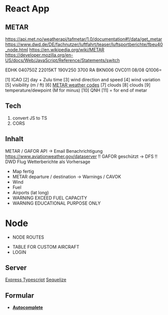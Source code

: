 # React App

## METAR

https://api.met.no/weatherapi/tafmetar/1.0/documentation#!/data/get_metar
https://www.dwd.de/DE/fachnutzer/luftfahrt/teaser/luftsportberichte/fbeu40_node.html
https://en.wikipedia.org/wiki/METAR
https://developer.mozilla.org/en-US/docs/Web/JavaScript/Reference/Statements/switch

EDHK 040750Z 22015KT 190V250 3700 RA BKN006 OVC011 08/08 Q1006=

[1] ICAO
[2] day + Zulu time
[3] wind direction and speed
[4] wind variation
[5] visibility (m / ft)
[6] [METAR weather codes](https://en.wikipedia.org/wiki/METAR)
[7] clouds
[8] clouds
[9] temperature/dewpoint (M for minus)
[10] QNH
[11] = for end of metar

## Tech

1. convert JS to TS
2. CORS

## Inhalt

METAR / GAFOR API -> Email Benachrichtigung
https://www.aviationweather.gov/dataserver
!! GAFOR geschützt -> DFS !!
DWD Flug Wetterberichte als Vorhersage

- Map fertig
- METAR departure / destination -> Warnings / CAVOK
- Wind
- Fuel
- Airports (lat long)
- WARNING EXCEED FUEL CAPACITY
- WARNING EDUCATIONAL PURPOSE ONLY

# Node

- NODE ROUTES

* TABLE FOR CUSTOM AIRCRAFT
* LOGIN

## Server

[Express Typescript](https://blog.logrocket.com/how-to-set-up-node-typescript-express/)
[Sequelize](https://sequelize.org/docs/v6/getting-started/)

## Formular

- [**Autocomplete**](https://mui.com/material-ui/react-autocomplete/)
